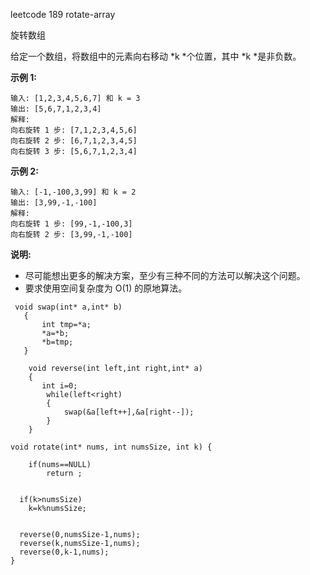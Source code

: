 leetcode 189 rotate-array

旋转数组

给定一个数组，将数组中的元素向右移动 *k *个位置，其中 *k *是非负数。

**示例 1:**

```
输入: [1,2,3,4,5,6,7] 和 k = 3
输出: [5,6,7,1,2,3,4]
解释:
向右旋转 1 步: [7,1,2,3,4,5,6]
向右旋转 2 步: [6,7,1,2,3,4,5]
向右旋转 3 步: [5,6,7,1,2,3,4]

```

**示例 2:**

```
输入: [-1,-100,3,99] 和 k = 2
输出: [3,99,-1,-100]
解释: 
向右旋转 1 步: [99,-1,-100,3]
向右旋转 2 步: [3,99,-1,-100]
```

**说明:**

- 尽可能想出更多的解决方案，至少有三种不同的方法可以解决这个问题。
- 要求使用空间复杂度为 O(1) 的原地算法。

```
 void swap(int* a,int* b)
   {
       int tmp=*a;
       *a=*b;
       *b=tmp;
   }
    
    void reverse(int left,int right,int* a)
    {
       int i=0;
        while(left<right)
        {
            swap(&a[left++],&a[right--]);
        }
    }
    
void rotate(int* nums, int numsSize, int k) {
    
    if(nums==NULL)
        return ;
    
 
  if(k>numsSize)
    k=k%numsSize;
    
    
  reverse(0,numsSize-1,nums);
  reverse(k,numsSize-1,nums);
  reverse(0,k-1,nums);
}
```



